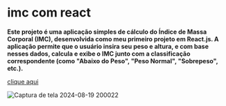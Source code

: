 # imc com react

**Este projeto é uma aplicação simples de cálculo do Índice de Massa Corporal (IMC), desenvolvida como meu primeiro projeto em React.js. A aplicação permite que o usuário insira seu peso e altura, e com base nesses dados, calcula e exibe o IMC junto com a classificação correspondente (como "Abaixo do Peso", "Peso Normal", "Sobrepeso", etc.).**

[clique aqui](https://ggvictor.github.io/imc_react/)

![Captura de tela 2024-08-19 200022](https://github.com/user-attachments/assets/e5b5ba51-3eed-415d-b9fb-5688c03a89f2)
